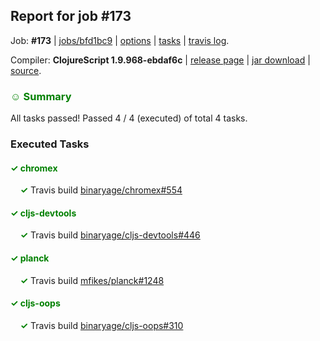 ## Report for job #173

Job: **#173** | [jobs/bfd1bc9](https://github.com/cljs-oss/canary/commit/bfd1bc91294e6108b45cbe2487ff487f40d73850) | [options](options.edn) | [tasks](tasks.edn) | [travis log](https://travis-ci.org/cljs-oss/canary/builds/315212810).

Compiler: **ClojureScript 1.9.968-ebdaf6c** | [release page](https://github.com/cljs-oss/canary/releases/tag/r1.9.968-ebdaf6c) | [jar download](https://github.com/cljs-oss/canary/releases/download/r1.9.968-ebdaf6c/clojurescript-1.9.968-ebdaf6c.jar) | [source](https://github.com/clojure/clojurescript/commit/ebdaf6c06c1112a67ba5a12498801c6d858e5a0a).

### <b style='color:green'>☺ Summary</b>

All tasks passed! Passed 4 / 4 (executed) of total 4 tasks.

### Executed Tasks

#### <b style='color:green'>&#x2713; chromex</b>
&nbsp;&nbsp;&nbsp;&nbsp;<b style='color:green'>&#x2713;</b> Travis build [binaryage/chromex#554](https://travis-ci.org/binaryage/chromex/builds/315213724)<br>

#### <b style='color:green'>&#x2713; cljs-devtools</b>
&nbsp;&nbsp;&nbsp;&nbsp;<b style='color:green'>&#x2713;</b> Travis build [binaryage/cljs-devtools#446](https://travis-ci.org/binaryage/cljs-devtools/builds/315213715)<br>

#### <b style='color:green'>&#x2713; planck</b>
&nbsp;&nbsp;&nbsp;&nbsp;<b style='color:green'>&#x2713;</b> Travis build [mfikes/planck#1248](https://travis-ci.org/mfikes/planck/builds/315213720)<br>

#### <b style='color:green'>&#x2713; cljs-oops</b>
&nbsp;&nbsp;&nbsp;&nbsp;<b style='color:green'>&#x2713;</b> Travis build [binaryage/cljs-oops#310](https://travis-ci.org/binaryage/cljs-oops/builds/315213726)<br>